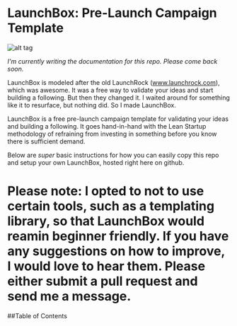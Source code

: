 # LaunchBox: Pre-Launch Campaign Template
![alt tag](http://i.imgur.com/K4sId2g.gif)

*I'm currently writing the documentation for this repo. Please come back soon.*

LaunchBox is modeled after the old LaunchRock (www.launchrock.com), which was awesome. It was a free way to validate your ideas and start building a following. But then they changed it. I waited around for something like it to resurface, but nothing did. So I made LaunchBox.

LaunchBox is a free pre-launch campaign template for validating your ideas and building a following. It goes hand-in-hand with the Lean Startup methodology of refraining from investing in something before you know there is sufficient demand.

Below are *super* basic instructions for how you can easily copy this repo and setup your own LaunchBox, hosted right here on github.

Please note: I opted to not to use certain tools, such as a templating library, so that LaunchBox would reamin beginner friendly. If you have any suggestions on how to improve, I would love to hear them. Please either submit a pull request and send me a message.
=====================================================================
##Table of Contents
